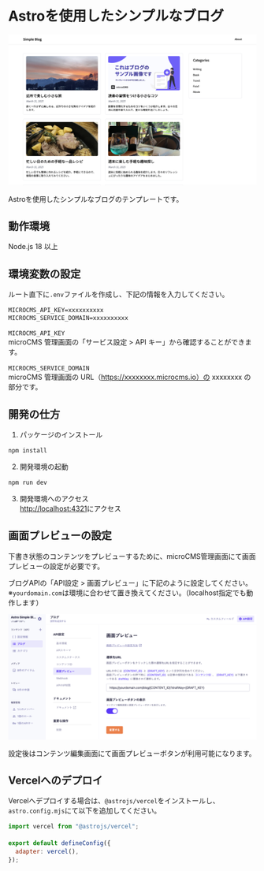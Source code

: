 # Astroを使用したシンプルなブログ

![](public/img-cover.png)

Astroを使用したシンプルなブログのテンプレートです。

## 動作環境

Node.js 18 以上

## 環境変数の設定

ルート直下に`.env`ファイルを作成し、下記の情報を入力してください。

```
MICROCMS_API_KEY=xxxxxxxxxx
MICROCMS_SERVICE_DOMAIN=xxxxxxxxxx
```

`MICROCMS_API_KEY`  
microCMS 管理画面の「サービス設定 > API キー」から確認することができます。

`MICROCMS_SERVICE_DOMAIN`  
microCMS 管理画面の URL（https://xxxxxxxx.microcms.io）の xxxxxxxx の部分です。

## 開発の仕方

1. パッケージのインストール

```bash
npm install
```

2. 開発環境の起動

```bash
npm run dev
```

3. 開発環境へのアクセス  
   [http://localhost:4321](http://localhost:4321)にアクセス

## 画面プレビューの設定

下書き状態のコンテンツをプレビューするために、microCMS管理画面にて画面プレビューの設定が必要です。

ブログAPIの「API設定 > 画面プレビュー」に下記のように設定してください。  
※`yourdomain.com`は環境に合わせて置き換えてください。（localhost指定でも動作します）

![blog-preview](public/img-preview.png)

設定後はコンテンツ編集画面にて画面プレビューボタンが利用可能になります。

## Vercelへのデプロイ

Vercelへデプロイする場合は、`@astrojs/vercel`をインストールし、`astro.config.mjs`にて以下を追加してください。

```javascript
import vercel from "@astrojs/vercel";

export default defineConfig({
  adapter: vercel(),
});
```

